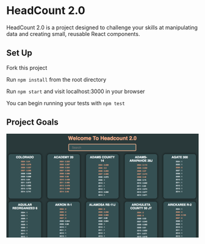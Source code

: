 # HeadCount 2.0

HeadCount 2.0 is a project designed to challenge your skills at manipulating data and creating small, reusable React components.  

## Set Up

Fork this project

Run `npm install` from the root directory

Run `npm start` and visit localhost:3000 in your browser

You can begin running your tests with `npm test`

## Project Goals

<img src="/Screenshot 2018-08-20 07.12.18.png">
